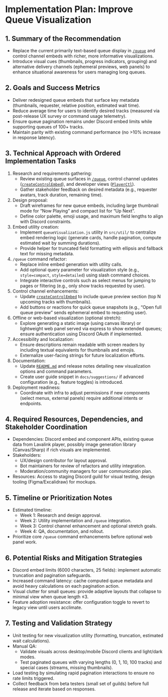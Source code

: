 # Implementation Plan: Improve Queue Visualization

## 1. Summary of the Recommendation
- Replace the current primarily text-based queue display in [`/queue`](src/commands/music/Queue.js:15) and control channel embeds with richer, more informative visualizations.
- Introduce visual cues (thumbnails, progress indicators, grouping) and alternative delivery channels (ephemeral previews, web panels) to enhance situational awareness for users managing long queues.

## 2. Goals and Success Metrics
- Deliver redesigned queue embeds that surface key metadata (thumbnails, requester, relative position, estimated wait time).
- Reduce average time for users to identify desired tracks (measured via post-release UX survey or command usage telemetry).
- Ensure queue pagination remains under Discord embed limits while supporting queues of 100+ tracks.
- Maintain parity with existing command performance (no >10% increase in response latency).

## 3. Technical Approach with Ordered Implementation Tasks
1. Research and requirements gathering:
   - Review existing queue surfaces in [`/queue`](src/commands/music/Queue.js:15), control channel updates ([`createControlEmbed`](src/events/handlers/handleControlChannel.js:37)), and developer views ([`PlayerCtl`](src/commands/developer/PlayerCtl.js:1)).
   - Gather stakeholder feedback on desired metadata (e.g., requester avatars, track duration, remaining time).
2. Design proposal:
   - Draft wireframes for new queue embeds, including large thumbnail mode for “Now Playing” and compact list for “Up Next”.
   - Define color palette, emoji usage, and maximum field lengths to align with Discord constraints.
3. Embed utility creation:
   - Implement `queueVisualization.js` utility in `src/util/` to centralize embed rendering logic (generate cards, handle pagination, compute estimated wait by summing durations).
   - Provide helper for truncated field formatting with ellipsis and fallback text for missing metadata.
4. `/queue` command refactor:
   - Replace inline embed generation with utility calls.
   - Add optional query parameter for visualization style (e.g., `style=compact`, `style=detailed`) using slash command choices.
   - Integrate interactive controls such as select menus for jumping to pages or filtering (e.g., only show tracks requested by user).
5. Control channel enhancements:
   - Update [`createControlEmbed`](src/events/handlers/handleControlChannel.js:37) to include queue preview section (top N upcoming tracks with thumbnails).
   - Add buttons or reactions for quick queue snapshots (e.g., “Open full queue preview” sends ephemeral embed to requesting user).
6. Offline or web-based visualization (optional stretch):
   - Explore generating a static image (using canvas library) or lightweight web panel served via express to show extended queues; ensure authentication using Discord OAuth if implemented.
7. Accessibility and localization:
   - Ensure descriptions remain readable with screen readers by including textual equivalents for thumbnails and emojis.
   - Externalize user-facing strings for future localization efforts.
8. Documentation:
   - Update [`README.md`](README.md:1) and release notes detailing new visualization options and command parameters.
   - Create user guide snippet in `docs/suggestions/` if advanced configuration (e.g., feature toggles) is introduced.
9. Deployment readiness:
   - Coordinate with infra to adjust permissions if new components (select menus, external panels) require additional intents or endpoints.

## 4. Required Resources, Dependencies, and Stakeholder Coordination
- Dependencies: Discord embed and component APIs, existing queue data from Lavalink player, possibly image generation library (Canvas/Sharp) if rich visuals are implemented.
- Stakeholders:
  - UX/design contributor for layout approval.
  - Bot maintainers for review of refactors and utility integration.
  - Moderation/community managers for user communication plan.
- Resources: Access to staging Discord guild for visual testing, design tooling (Figma/Excalidraw) for mockups.

## 5. Timeline or Prioritization Notes
- Estimated timeline: 
  - Week 1: Research and design approval.
  - Week 2: Utility implementation and `/queue` integration.
  - Week 3: Control channel enhancement and optional stretch goals.
  - Week 4: QA, documentation, and rollout.
- Prioritize core `/queue` command enhancements before optional web panel work.

## 6. Potential Risks and Mitigation Strategies
- Discord embed limits (6000 characters, 25 fields): implement automatic truncation and pagination safeguards.
- Increased command latency: cache computed queue metadata and avoid heavy calculations on each pagination action.
- Visual clutter for small queues: provide adaptive layouts that collapse to minimal view when queue length ≤3.
- Feature adoption resistance: offer configuration toggle to revert to legacy view until users acclimate.

## 7. Testing and Validation Strategy
- Unit testing for new visualization utility (formatting, truncation, estimated wait calculations).
- Manual QA:
  - Validate visuals across desktop/mobile Discord clients and light/dark modes.
  - Test paginated queues with varying lengths (0, 1, 10, 100 tracks) and special cases (streams, missing thumbnails).
- Load testing by simulating rapid pagination interactions to ensure no rate limits triggered.
- Collect feedback from beta testers (small set of guilds) before full release and iterate based on responses.